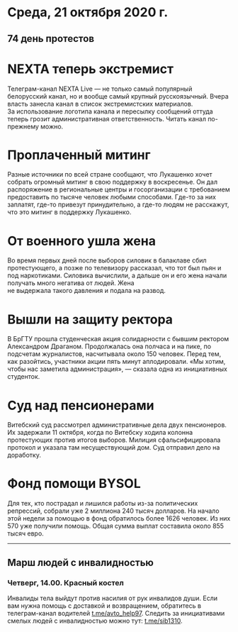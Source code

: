# Cреда, 21 октября 2020 г.
## 74 день протестов



# NEXTA теперь экстремист

Телеграм-канал NEXTA Live — не только самый популярный белорусский канал, но и вообще самый крупный русскоязычный. Вчера власть занесла канал в список экстремистских материалов.   
За использование логотипа канала и пересылку сообщений оттуда теперь грозит административная ответственность. Читать канал по-прежнему можно.

# Проплаченный митинг

Разные источники по всей стране сообщают, что Лукашенко хочет собрать огромный митинг в свою поддержку в воскресенье. Он дал распоряжение в региональные центры и госорганизации с требованием предоставить по тысяче человек любыми способами. Где-то за них заплатят, где-то привезут принудительно, а где-то людям не расскажут, что это митинг в поддержку Лукашенко.

# От военного ушла жена

Во время первых дней после выборов силовик в балаклаве сбил протестующего, а позже по телевизору рассказал, что тот был пьян и под наркотиками. Силовика вычислили, а дальше он и его жена начали получать много негатива от людей. Жена   
не выдержала такого давления и подала на развод.

# Вышли на защиту ректора

В БрГТУ прошла студенческая акция солидарности с бывшим ректором Александром Драганом. Продолжалась она полчаса и на пике, по подсчетам журналистов, насчитывала около 150 человек. Перед тем, как разойтись, участники акции пять минут аплодировали. «Мы хотим, чтобы нас заметила администрация», — сказала одна из инициативных студенток.

# Суд над пенсионерами

Витебский суд рассмотрел административные дела двух пенсионеров. Их задержали 11 октября, когда по Витебску ходила колонна протестующих против итогов выборов. Милиция сфальсифицировала протокол и указала там несуществующий дом. Суд отправил дело на доработку.

# Фонд помощи BYSOL

Для тех, кто пострадал и лишился работы из-за политических репрессий, собрали уже 2 миллиона 240 тысяч долларов. На начало этой недели за помощью в фонд обратилось более 1626 человек. Из них 570 уже получили помощь. Общая сумма выплат составила около 855 тысяч евро.

---

## Марш людей с инвалидностью

### Четверг, 14.00. Красный костел

Инвалиды тела выйдут против насилия от рук инвалидов души. Если вам нужна помощь с доставкой и возвращением, обратитесь в телеграм-канал водителей [t.me/avto\_help97](https://t.me/avto_help97). Следить за инициативами смелых людей с инвалидностью можно тут: [t.me/sib1310](https://t.me/sib1310).
